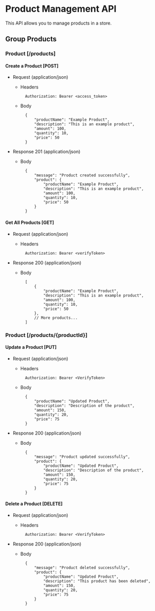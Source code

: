 # Product Management API

This API allows you to manage products in a store.

## Group Products

### Product [/products]

#### Create a Product [POST]

+ Request (application/json)

    + Headers

            Authorization: Bearer <access_token>

    + Body

            {
                "productName": "Example Product",
                "description": "This is an example product",
                "amount": 100,
                "quantity": 10,
                "price": 50
            }

+ Response 201 (application/json)

    + Body

            {
                "message": "Product created successfully",
                "product": {
                    "productName": "Example Product",
                    "description": "This is an example product",
                    "amount": 100,
                    "quantity": 10,
                    "price": 50
                }
            }

#### Get All Products [GET]

+ Request (application/json)

    + Headers

            Authorization: Bearer <verifyToken>

+ Response 200 (application/json)

    + Body

            [
                {
                    "productName": "Example Product",
                    "description": "This is an example product",
                    "amount": 100,
                    "quantity": 10,
                    "price": 50
                },
                // More products...
            ]

### Product [/products/{productId}]

#### Update a Product [PUT]

+ Request (application/json)

    + Headers

            Authorization: Bearer <VerifyToken>

    + Body

            {
                "productName": "Updated Product",
                "description": "Description of the product",
                "amount": 150,
                "quantity": 20,
                "price": 75
            }

+ Response 200 (application/json)

    + Body

            {
                "message": "Product updated successfully",
                "product": {
                    "productName": "Updated Product",
                    "description": "Description of the product",
                    "amount": 150,
                    "quantity": 20,
                    "price": 75
                }
            }

#### Delete a Product [DELETE]

+ Request (application/json)

    + Headers

            Authorization: Bearer <VerifyToken>

+ Response 200 (application/json)

    + Body

            {
                "message": "Product deleted successfully",
                "product": {
                    "productName": "Updated Product",
                    "description": "This product has been deleted",
                    "amount": 150,
                    "quantity": 20,
                    "price": 75
                }
            }


